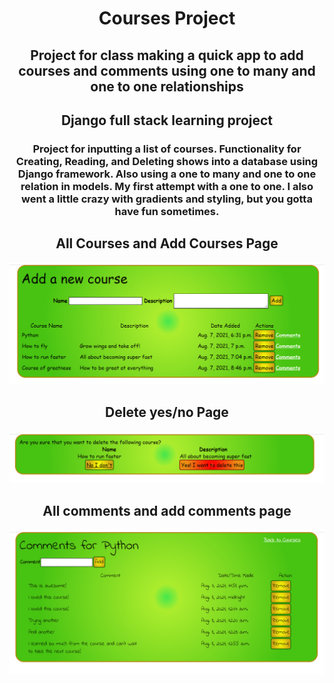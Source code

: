 <h1 align="center"> Courses Project</h1>
<h2 align="center">Project for class making a quick app to add courses and comments using one to many and one to one relationships</h2>
<h2 align="center">
Django full stack learning project 
  </h2>
 <h3 align="center">
 Project for inputting a list of courses.  Functionality for Creating, Reading, and Deleting shows into a database using Django framework. Also using a one to many and one to one relation in models.  My first attempt with a one to one.  I also went a little crazy with gradients and styling, but you gotta have fun sometimes.
  </h3>
  <h2 align="center">
  All Courses and Add Courses Page
  </h2>
  <p align="center">
  <img src="https://github.com/Mortr0n/courses_proj/blob/75f8f1521ef7f3bf60b3cc0626e00419889fb85f/addnewcourse.PNG">
  </p>
  <h2 align="center">
  Delete yes/no Page
  </h2>
   <p align="center">
<img src="https://github.com/Mortr0n/courses_proj/blob/75f8f1521ef7f3bf60b3cc0626e00419889fb85f/delete_or_not.PNG">
  </p>
  <h2 align="center">
  All comments and add comments page
  </h2>
   <p align="center">
  <img src="https://github.com/Mortr0n/courses_proj/blob/75f8f1521ef7f3bf60b3cc0626e00419889fb85f/comments.PNG">
  </p>
  

